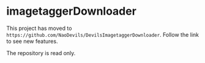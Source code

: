 # imagetaggerDownloader

This project has moved to `https://github.com/NaoDevils/DevilsImagetaggerDownloader`.
Follow the link to see new features.

The repository is read only.
